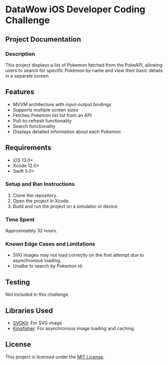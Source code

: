 # DataWow iOS Developer Coding Challenge

## Project Documentation
### Description
This project displays a list of Pokemon fetched from the PokeAPI, allowing users to search for specific Pokémon by name and view their basic details in a separate screen.

## Features
- MVVM architecture with input-output bindings
- Supports multiple screen sizes
- Fetches Pokemon list list from an API
- Pull-to-refresh functionality
- Search functionality
- Displays detailed information about each Pokemon

## Requirements
- iOS 13.0+
- Xcode 12.0+
- Swift 5.0+

### Setup and Run Instructions
1. Clone the repository.
2. Open the project in Xcode.
3. Build and run the project on a simulator or device.

### Time Spent
Approximately 32 hours.

### Known Edge Cases and Limitations
- SVG images may not load correctly on the first attempt due to asynchronous loading.
- Unalbe to search by Pokemon id.

## Testing
Not included in this challenge.

## Libraries Used
- [SVGKit](https://github.com/SVGKit/SVGKit): For SVG image.
- [Kingfisher](https://github.com/onevcat/Kingfisher): For asynchronous image loading and caching.

## License
This project is licensed under the [MIT License](LICENSE).
